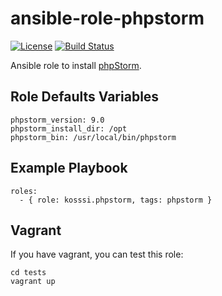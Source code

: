 # ansible-role-phpstorm


[![License](https://img.shields.io/badge/License-MIT%20License-blue.svg)](https://github.com/kosssi/ansible-role-phpstorm/blob/master/LICENSE)
[![Build Status](https://travis-ci.org/kosssi/ansible-role-phpstorm.svg?branch=master)](https://travis-ci.org/kosssi/ansible-role-phpstorm)

Ansible role to install [phpStorm](http://www.jetbrains.com/phpstorm/).

## Role Defaults Variables

    phpstorm_version: 9.0
    phpstorm_install_dir: /opt
    phpstorm_bin: /usr/local/bin/phpstorm

## Example Playbook

    roles:
      - { role: kosssi.phpstorm, tags: phpstorm }

## Vagrant

If you have vagrant, you can test this role:

    cd tests
    vagrant up
